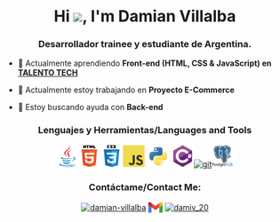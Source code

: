 <h1 align="center">Hi <img width="30px" src="https://raw.githubusercontent.com/iampavangandhi/iampavangandhi/master/gifs/Hi.gif">, I'm Damian Villalba</h1>
<h3 align="center">Desarrollador trainee y estudiante de Argentina.</h3>

- 🌱 Actualmente aprendiendo **Front-end (HTML, CSS & JavaScript) en <a href=https://inscripcionesagencia.bue.edu.ar/talentotech/>TALENTO TECH</a>**

- 🔭 Actualmente estoy trabajando en **Proyecto E-Commerce**

- 🤝 Estoy buscando ayuda con **Back-end**

<h3 align="center">Lenguajes y Herramientas/Languages and Tools</h3>
<p align="center"> <a href="https://www.java.com" target="_blank" rel="noreferrer"><img src="https://raw.githubusercontent.com/devicons/devicon/master/icons/java/java-original.svg" alt="java" width="40" height="40"/><a href="https://www.w3.org/html/" target="_blank" rel="noreferrer"><img src="https://raw.githubusercontent.com/devicons/devicon/master/icons/html5/html5-original-wordmark.svg" alt="html5" width="40" height="40"/></a><a href="https://www.w3schools.com/css/" target="_blank" rel="noreferrer"><img src="https://raw.githubusercontent.com/devicons/devicon/master/icons/css3/css3-original-wordmark.svg" alt="css3" width="40" height="40"/></a><a href="https://developer.mozilla.org/en-US/docs/Web/JavaScript" target="_blank" rel="noreferrer"><img src="https://raw.githubusercontent.com/devicons/devicon/master/icons/javascript/javascript-original.svg" alt="javascript" width="40" height="40"/></a> <a href="https://www.python.org" target="_blank" rel="noreferrer"><img src="https://raw.githubusercontent.com/devicons/devicon/master/icons/python/python-original.svg" alt="python" width="40" height="40"/></a> <a href="https://www.w3schools.com/cs/" target="_blank" rel="noreferrer"><img src="https://raw.githubusercontent.com/devicons/devicon/master/icons/csharp/csharp-original.svg" alt="csharp" width="40" height="40"/></a><a href="https://git-scm.com/" target="_blank" rel="noreferrer"><img src="https://www.vectorlogo.zone/logos/git-scm/git-scm-icon.svg" alt="git" width="40" height="40"/></a><a href="https://www.postgresql.org" target="_blank" rel="noreferrer"><img src="https://raw.githubusercontent.com/devicons/devicon/master/icons/postgresql/postgresql-original-wordmark.svg" alt="postgresql" width="40" height="40"/></a></p>

<h3 align="center">Contáctame/Contact Me:</h3>
<p align="center">
<a href="https://linkedin.com/in/damian-villalba" target="blank"><img align="center" src="https://raw.githubusercontent.com/rahuldkjain/github-profile-readme-generator/master/src/images/icons/Social/linked-in-alt.svg" alt="damian-villalba" height="30" width="40" /></a>
<a href="mailto:devillalba20@gmail.com"><img align="center" alt="Gmail" width="26px" src="https://raw.githubusercontent.com/ashu-guo/ashu-guo/master/assets/gmail.svg" style="max-width: 100%;"></a>
<a href="https://discord.gg/damiv_20" target="blank"><img align="center" src="https://raw.githubusercontent.com/rahuldkjain/github-profile-readme-generator/master/src/images/icons/Social/discord.svg" alt="damiv_20" height="30" width="40" /></a>
</p>
